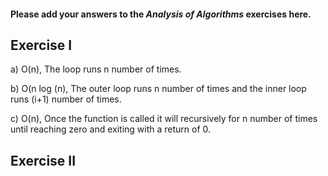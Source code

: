#### Please add your answers to the ***Analysis of  Algorithms*** exercises here.

## Exercise I

a)
    O(n), The loop runs n number of times.

b)
    O(n log (n), The outer loop runs n number of times and the inner loop runs (i+1) number of times. 

c)
    O(n), Once the function is called it will recursively for n number of times until reaching zero and exiting with a return of 0.

## Exercise II




